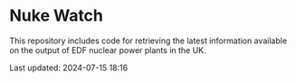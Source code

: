 # Nuke Watch

This repository includes code for retrieving the latest information available on the output of EDF nuclear power plants in the UK.

Last updated: 2024-07-15 18:16